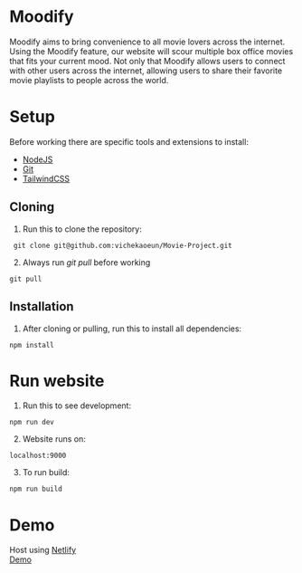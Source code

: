 # Moodify
Moodify aims to bring convenience to all movie lovers across the internet.  Using the Moodify feature, our website will scour multiple box office movies that fits your current mood. Not only that Moodify allows users to connect with other users across the internet, allowing users to share their favorite movie playlists to people across the world.
# Setup
Before working there are specific tools and extensions to install: <br>
- [<u> NodeJS </u>](https://nodejs.org/en/download)
- [<u> Git </u>](https://git-scm.com/book/en/v2/Getting-Started-Installing-Git)
- [<u> TailwindCSS </u>](https://tailwindcss.com/docs/installation)
## Cloning
1. Run this to clone the repository:<br>
```
 git clone git@github.com:vichekaoeun/Movie-Project.git
```
2. Always run *git pull* before working<br>
```
git pull
```
## Installation
1. After cloning or pulling, run this to install all dependencies:<br>
```
npm install
```
# Run website
1. Run this to see development:<br>
```
npm run dev
```
2. Website runs on:<br>
```
localhost:9000
```
3. To run build:<br>
```
npm run build
```
# Demo
Host using <u>Netlify</u><br>
[Demo](https://65a4b1363a1518f76359803a--marvelous-ganache-3f0c7a.netlify.app/)